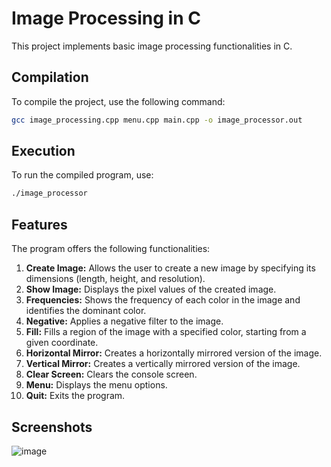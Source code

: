 # Image Processing in C

This project implements basic image processing functionalities in C.

## Compilation

To compile the project, use the following command:

```bash
gcc image_processing.cpp menu.cpp main.cpp -o image_processor.out
```

## Execution

To run the compiled program, use:

```bash
./image_processor
```

## Features

The program offers the following functionalities:

1.  **Create Image:** Allows the user to create a new image by specifying its dimensions (length, height, and resolution).
2.  **Show Image:** Displays the pixel values of the created image.
3.  **Frequencies:** Shows the frequency of each color in the image and identifies the dominant color.
4.  **Negative:** Applies a negative filter to the image.
5.  **Fill:** Fills a region of the image with a specified color, starting from a given coordinate.
6.  **Horizontal Mirror:** Creates a horizontally mirrored version of the image.
7.  **Vertical Mirror:** Creates a vertically mirrored version of the image.
8.  **Clear Screen:** Clears the console screen.
9.  **Menu:** Displays the menu options.
10. **Quit:** Exits the program.

## Screenshots


![image](https://github.com/user-attachments/assets/938f9def-97ac-49fe-bf51-1d9c2742c063)
